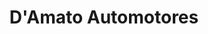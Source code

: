 ---
title: "D'Amato Automotores"
url: /ciudad-autonoma-de-buenos-aires/damato-automotores/
shop: Autohaus
---